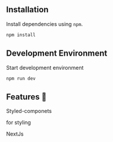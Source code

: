 ## Installation

Install dependencies using `npm`.

```sh
npm install
```

## Development Environment

Start development environment

```sh
npm run dev
```


## Features 🎉
Styled-componets

  for styling

NextJs
